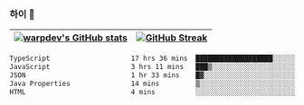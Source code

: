 
### 하이 👋
[![warpdev's GitHub stats](https://github-readme-stats.vercel.app/api?username=warpdev&show_icons=true&theme=vue-dark)](#) |[![GitHub Streak](https://github-readme-streak-stats.herokuapp.com/?user=warpdev&theme=dark)](#)
--- | --- |
<!--START_SECTION:waka-->

```txt
TypeScript                    17 hrs 36 mins  ███████████████████░░░░░░   76.09 %
JavaScript                    3 hrs 11 mins   ███▒░░░░░░░░░░░░░░░░░░░░░   13.76 %
JSON                          1 hr 33 mins    █▓░░░░░░░░░░░░░░░░░░░░░░░   06.75 %
Java Properties               14 mins         ▒░░░░░░░░░░░░░░░░░░░░░░░░   01.03 %
HTML                          4 mins          ░░░░░░░░░░░░░░░░░░░░░░░░░   00.35 %
```

<!--END_SECTION:waka-->

<!--
**warpdev/warpdev** is a ✨ _special_ ✨ repository because its `README.md` (this file) appears on your GitHub profile.

Here are some ideas to get you started:

- 🔭 I’m currently working on ...
- 🌱 I’m currently learning ...
- 👯 I’m looking to collaborate on ...
- 🤔 I’m looking for help with ...
- 💬 Ask me about ...
- 📫 How to reach me: ...
- 😄 Pronouns: ...
- ⚡ Fun fact: ...
-->
